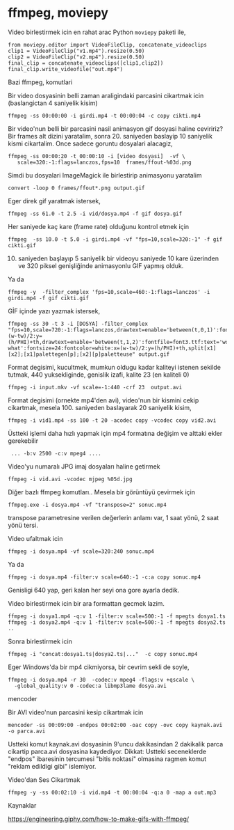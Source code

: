 # ffmpeg, moviepy

Video birlestirmek icin en rahat arac Python `moviepy` paketi ile,

```
from moviepy.editor import VideoFileClip, concatenate_videoclips
clip1 = VideoFileClip("v1.mp4").resize(0.50)
clip2 = VideoFileClip("v2.mp4").resize(0.50)
final_clip = concatenate_videoclips([clip1,clip2])
final_clip.write_videofile("out.mp4")
```

Bazi ffmpeg, komutlari

Bir video dosyasinin belli zaman araligindaki parcasini cikartmak icin
(baslangictan 4 saniyelik kisim)

```
ffmpeg -ss 00:00:00 -i girdi.mp4 -t 00:00:04 -c copy cikti.mp4
```

Bir video'nun belli bir parcasini nasil animasyon gif dosyasi haline
ceviririz? Bir frames alt dizini yaratalim, sonra 20. saniyeden
baslayip 10 saniyelik kismi cikartalim. Once sadece goruntu dosyalari
alacagiz,

```
ffmpeg -ss 00:00:20 -t 00:00:10 -i [video dosyasi]  -vf \
   scale=320:-1:flags=lanczos,fps=10  frames/ffout-%03d.png
```

Simdi bu dosyalari ImageMagick ile birlestirip animasyonu yaratalim

```
convert -loop 0 frames/ffout*.png output.gif
```

Eger direk gif yaratmak istersek,

```
ffmpeg -ss 61.0 -t 2.5 -i vid/dosya.mp4 -f gif dosya.gif
```

Her saniyede kaç kare (frame rate) olduğunu kontrol etmek için

```
ffmpeg  -ss 10.0 -t 5.0 -i girdi.mp4 -vf "fps=10,scale=320:-1" -f gif cikti.gif
```

10. saniyeden başlayıp 5 saniyelik bir videoyu saniyede 10 kare
üzerinden ve 320 piksel genişliğinde animasyonlu GIF yapmış olduk.

Ya da

```
ffmpeg -y  -filter_complex 'fps=10,scale=460:-1:flags=lanczos' -i girdi.mp4 -f gif cikti.gif
```

GİF içinde yazı yazmak istersek,

```
ffmpeg -ss 30 -t 3 -i [DOSYA] -filter_complex "fps=10,scale=720:-1:flags=lanczos,drawtext=enable='between(t,0,1)':fontfile=font3.ttf:text='word':fontsize=24:fontcolor=white:x=(w-tw)/2:y=(h/PHI)+th,drawtext=enable='between(t,1,2)':fontfile=font3.ttf:text='word what':fontsize=24:fontcolor=white:x=(w-tw)/2:y=(h/PHI)+th,split[x1][x2];[x1]palettegen[p];[x2][p]paletteuse" output.gif
```

Format degisimi, kucultmek, mumkun oldugu kadar kaliteyi istenen
sekilde tutmak, 440 yuksekliginde, genislik izafi, kalite 23 (en
kaliteli 0)

```
ffmpeg -i input.mkv -vf scale=-1:440 -crf 23  output.avi
```

Format degisimi (ornekte mp4'den avi), video'nun bir kismini cekip cikartmak, mesela 100. saniyeden baslayarak 20 saniyelik kisim,

```
ffmpeg -i vid1.mp4 -ss 100 -t 20 -acodec copy -vcodec copy vid2.avi
```

Üstteki işlemi daha hızlı yapmak için mp4 formatına değişim ve alttaki ekler gerekebilir

```
 ... -b:v 2500 -c:v mpeg4 ....
```

Video'yu numaralı JPG imaj dosyaları haline getirmek

```
ffmpeg -i vid.avi -vcodec mjpeg %05d.jpg
```

Diğer bazlı ffmpeg komutları.. Mesela bir görüntüyü  çevirmek için

```
ffmpeg.exe -i dosya.mp4 -vf "transpose=2" sonuc.mp4
```

transpose parametresine verilen değerlerin anlamı var, 1 saat yönü, 2 saat yönü tersi.

Video ufaltmak icin

```
ffmpeg -i dosya.mp4 -vf scale=320:240 sonuc.mp4
```

Ya da

```
ffmpeg -i dosya.mp4 -filter:v scale=640:-1 -c:a copy sonuc.mp4
```

Genisligi 640 yap, geri kalan her seyi ona gore ayarla dedik.

Video birlestirmek icin bir ara formattan gecmek lazim.

```
ffmpeg -i dosya1.mp4 -q:v 1 -filter:v scale=500:-1 -f mpegts dosya1.ts
ffmpeg -i dosya2.mp4 -q:v 1 -filter:v scale=500:-1 -f mpegts dosya2.ts
..
```

Sonra birlestirmek icin

```
ffmpeg -i "concat:dosya1.ts|dosya2.ts|..."  -c copy sonuc.mp4
```

Eger Windows'da bir mp4 cikmiyorsa, bir cevrim sekli de soyle,

```
ffmpeg -i dosya.mp4 -r 30  -codec:v mpeg4 -flags:v +qscale \
  -global_quality:v 0 -codec:a libmp3lame dosya.avi 
```

mencoder

Bir AVI video'nun parcasini kesip cikartmak icin

```
mencoder -ss 00:09:00 -endpos 00:02:00 -oac copy -ovc copy kaynak.avi
-o parca.avi
```

Ustteki komut kaynak.avi dosyasinin 9'uncu dakikasindan 2 dakikalik
parca cikartip parca.avi dosyasina kaydediyor. Dikkat: Ustteki
seceneklerde "endpos" ibaresinin tercumesi "bitis noktasi" olmasina
ragmen komut "reklam edildigi gibi" islemiyor.

Video'dan Ses Cikartmak

```
ffmpeg -y -ss 00:02:10 -i vid.mp4 -t 00:00:04 -q:a 0 -map a out.mp3
```


Kaynaklar

https://engineering.giphy.com/how-to-make-gifs-with-ffmpeg/

